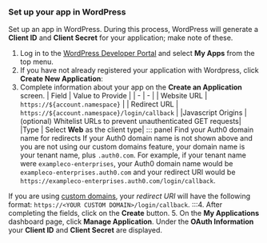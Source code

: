 ### Set up your app in WordPress
Set up an app in WordPress. During this process, WordPress will generate a **Client ID** and **Client Secret** for your application; make note of these.
1. Log in to the [WordPress Developer Portal](http://developer.wordpress.com/) and select **My Apps** from the top menu.
2. If you have not already registered your application with Wordpress, click **Create New Application**:
3. Complete information about your app on the **Create an Application** screen.
| Field | Value to Provide |
| - | - |
| Website URL | `https://${account.namespace}` |
| Redirect URL | `https://${account.namespace}/login/callback` |
|Javascript Origins | (optional) Whitelist URLs to prevent unauthenticated GET requests|
|Type | Select **Web** as the client type|
::: panel Find your Auth0 domain name for redirects
If your Auth0 domain name is not shown above and you are not using our custom domains feature, your domain name is your tenant name, plus `.auth0.com`. For example, if your tenant name were `exampleco-enterprises`, your Auth0 domain name would be `exampleco-enterprises.auth0.com` and your redirect URI would be `https://exampleco-enterprises.auth0.com/login/callback`.

If you are using [custom domains](/custom-domains), your <dfn data-key="callback">redirect URI</dfn> will have the following format: `https://<YOUR CUSTOM DOMAIN>/login/callback`.
:::4. After completing the fields, click on the **Create** button.
5. On the **My Applications** dashboard page, click **Manage Application**. Under the **OAuth Information** your **Client ID** and **Client Secret** are displayed.
